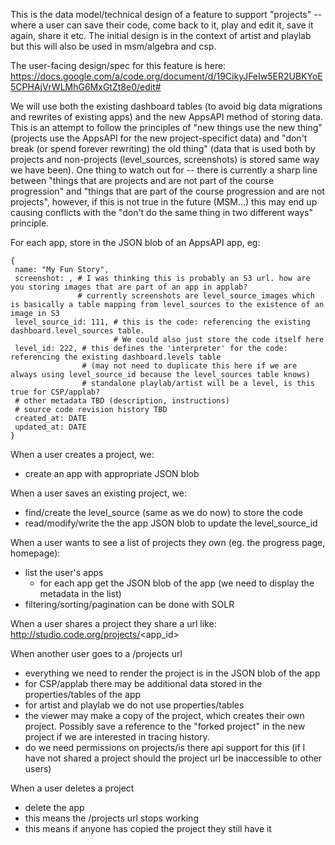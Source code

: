 This is the data model/technical design of a feature to support "projects" -- where a user can save their code, come back to it, play and edit it, save it again, share it etc. The initial design is in the context of artist and playlab but this will also be used in msm/algebra and csp.

The user-facing design/spec for this feature is here: https://docs.google.com/a/code.org/document/d/19CikyJFeIw5ER2UBKYoE5CPHAjVrWLMhG6MxGtZt8e0/edit#

We will use both the existing dashboard tables (to avoid big data migrations and rewrites of existing apps) and the new AppsAPI method of storing data. This is an attempt to follow the principles of "new things use the new thing" (projects use the AppsAPI for the new project-specifict data) and "don't break (or spend forever rewriting) the old thing" (data that is used both by projects and non-projects (level_sources, screenshots) is stored same way we have been). One thing to watch out for -- there is currently a sharp line between "things that are projects and are not part of the course progression" and "things that are part of the course progression and are not projects", however, if this is not true in the future (MSM...) this may end up causing conflicts with the "don't do the same thing in two different ways" principle.

For each app, store in the JSON blob of an AppsAPI app, eg:
````
{
 name: "My Fun Story",
 screenshot: , # I was thinking this is probably an S3 url. how are you storing images that are part of an app in applab?
               # currently screenshots are level_source_images which is basically a table mapping from level_sources to the existence of an image in S3
 level_source_id: 111, # this is the code: referencing the existing dashboard.level_sources table.
                       # We could also just store the code itself here
 level_id: 222, # this defines the 'interpreter' for the code: referencing the existing dashboard.levels table
                # (may not need to duplicate this here if we are always using level_source_id because the level_sources table knows)
                # standalone playlab/artist will be a level, is this true for CSP/applab?
 # other metadata TBD (description, instructions)
 # source code revision history TBD
 created_at: DATE
 updated_at: DATE
} 
````
When a user creates a project, we:
 * create an app with appropriate JSON blob

When a user saves an existing project, we:
 * find/create the level_source (same as we do now) to store the code
 * read/modify/write the the app JSON blob to update the level_source_id

When a user wants to see a list of projects they own (eg. the progress page, homepage):
 * list the user's apps
    * for each app get the JSON blob of the app (we need to display the metadata in the list)
 * filtering/sorting/pagination can be done with SOLR
 
When a user shares a project they share a url like: http://studio.code.org/projects/<app_id>

When another user goes to a /projects url
 * everything we need to render the project is in the JSON blob of the app
 * for CSP/applab there may be additional data stored in the properties/tables of the app
 * for artist and playlab we do not use properties/tables
 * the viewer may make a copy of the project, which creates their own project. Possibly save a reference to the "forked project" in the new project if we are interested in tracing history.
 * do we need permissions on projects/is there api support for this (if I have not shared a project should the project url be inaccessible to other users)

When a user deletes a project
 * delete the app
 * this means the /projects url stops working
 * this means if anyone has copied the project they still have it
